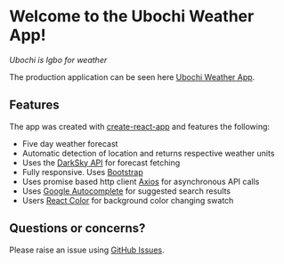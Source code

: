 # Welcome to the Ubochi Weather App!
*Ubochi is Igbo for weather*

The production application can be seen here [Ubochi Weather App](https://floating-tundra-27367.herokuapp.com/).

## Features
The app was created with [create-react-app](https://github.com/facebook/create-react-app) and features the following:
  - Five day weather forecast
  - Automatic detection of location and returns respective weather units
  - Uses the [DarkSky API](https://darksky.net/dev/docs) for forecast fetching
  - Fully responsive. Uses [Bootstrap](http://getbootstrap.com/)
  - Uses promise based http client [Axios](https://github.com/axios/axios) for asynchronous API calls 
  - Uses [Google Autocomplete](https://github.com/hibiken/react-places-autocomplete) for suggested search results
  - Users [React Color](https://casesandberg.github.io/react-color/) for background color changing swatch

## Questions or concerns?
Please raise an issue using [GitHub Issues](https://github.com/kaeside/ubochi/issues).